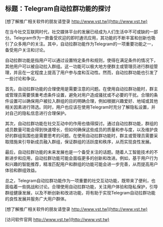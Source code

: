 ## **标题：Telegram自动拉群功能的探讨**

[想了解推广相关软件的朋友请登录 http://www.vst.tw](http://www.vst.tw)

在当今社交互联网时代，社交媒体平台的发展已经成为人们生活中不可或缺的一部分。Telegram作为一款备受欢迎的即时通讯应用，其功能的不断丰富和创新也吸引了众多用户的关注。其中，自动拉群功能作为Telegram的一项重要功能之一，备受用户关注和讨论。

自动拉群功能是指用户可以通过设置特定条件和规则，使得在满足条件的情况下，其他用户可以被自动拉入群组。这一功能可以极大地方便群主或管理员进行群组管理，并且在一定程度上提高了用户参与度和互动性。然而，自动拉群功能也引发了一些讨论和争议。

首先，自动拉群功能的合理使用是需要注意的问题。在使用自动拉群功能时，群主或管理员需要慎重考虑条件设置，避免对用户造成骚扰或不必要的干扰。合理的条件设置可以确保用户被拉入群组的目的明确合理，例如根据兴趣爱好、地域或其他相关因素进行筛选。同时，用户也应该在使用Telegram时充分了解隐私设置，并对自己的隐私信息进行合理保护。

其次，自动拉群功能在社交互动中的作用也值得探讨。通过自动拉群功能，群组的成员数量可能会得到快速增长，但如何确保这些成员的质量和参与度，以及维护良好的群组氛围也是需要思考的问题。在使用自动拉群功能时，群主或管理员需要采取措施来引导新成员融入群组，保证群组的活跃度和秩序，从而实现良性发展。

最后，自动拉群功能的未来发展也是一个备受关注的话题。随着人工智能技术的不断进步和应用，自动拉群功能可能会面临更多的创新和改进。例如，基于用户行为和兴趣的智能推荐，精准匹配用户和群组的功能可能会进一步完善，从而提高用户体验和群组效益。

总之，Telegram自动拉群功能作为一项重要的社交互动功能，既带来了便利，也面临着一些挑战和讨论。合理使用自动拉群功能，关注用户体验和隐私保护，引导群组健康发展，以及不断创新和改进功能，将有助于实现Telegram自动拉群功能的良性发展并服务广大用户群体。

[想了解推广相关软件的朋友请登录 http://www.vst.tw](http://www.vst.tw)


[访问软件官网 http://www.vst.tw](http://www.vst.tw)
